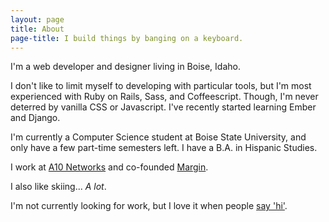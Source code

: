 ```yaml
---
layout: page
title: About
page-title: I build things by banging on a keyboard.
---
```


I'm a web developer and designer living in Boise, Idaho.   

I don't like to limit myself to developing with particular tools, but I'm most experienced with Ruby on Rails, Sass, and Coffeescript. Though, I'm never deterred by vanilla CSS or Javascript. I've recently started learning Ember and Django.

I'm currently a Computer Science student at Boise State University, and only have a few part-time semesters left. I have a B.A. in Hispanic Studies.

I work at [A10 Networks](https://a10networks.com) and co-founded [Margin](http://margin.io).

I also like skiing... _A lot_.

<p class="message spacious-y">
  I'm not currently looking for work, but I love it when people <a href="mailto:johnotander@icloud.com">say 'hi'</a>. 
</p>
